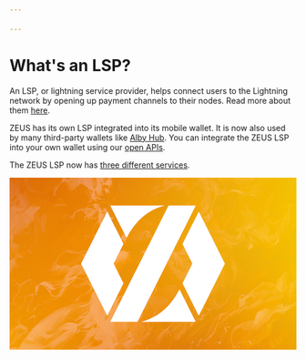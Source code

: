 ```yaml
---

---
```


# What's an LSP?

An LSP, or lightning service provider, helps connect users to the Lightning network by opening up payment channels to their nodes. Read more about them [here](https://medium.com/breez-technology/envisioning-lsps-in-the-lightning-economy-832b45871992).

ZEUS has its own LSP integrated into its mobile wallet. It is now also used by many third-party wallets like [Alby Hub](https://albyhub.com/). You can integrate the ZEUS LSP into your own wallet using our [open APIs](/category/services).

The ZEUS LSP now has [three different services](/category/services).


![ZEUS LSP](../../static/img/lsp.png)
